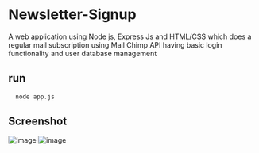 # Newsletter-Signup
A web application using Node js, Express Js and HTML/CSS which does a regular mail subscription using Mail Chimp API having basic login functionality and user database management

## run 
```bash
  node app.js
```

## Screenshot
![image](https://user-images.githubusercontent.com/75152108/169285147-f78d75d5-11d5-48df-9b7e-07a4ff625780.png)
![image](https://user-images.githubusercontent.com/75152108/169285263-d2517c66-d804-4cb8-831b-a8c685a49ee1.png)

